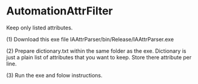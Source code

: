 # AutomationAttrFilter 

Keep only listed attributes.

(1) Download this exe file
IAAttrParser/bin/Release/IAAttrParser.exe

(2) Prepare dictionary.txt within the same folder as the exe.
Dictionary is just a plain list of attributes that you want to keep. Store there attribute per line.

(3) Run the exe and folow instructions.
